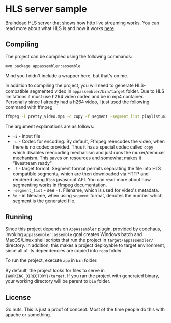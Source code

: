 # HLS server sample

Braindead HLS server that shows how http live streaming works.
You can read more about what HLS is and how it works [here](https://en.wikipedia.org/wiki/HTTP_Live_Streaming).

## Compiling

The project can be compiled using the following commands:

```bash
mvn package appassembler:assemble
```

Mind you I didn't include a wrapper here, but that's on me.

In addition to compiling the project, you will need to generate HLS-compatible segmented
video in `appassembler/bin/target` folder. Due to HLS limitations it must use h264 
video codec and be in mp4 container. Personally since I already had a h264 video, I just
used the following command with ffmpeg

```bash
ffmpeg -i pretty_video.mp4 -c copy -f segment -segment_list playlist.m3u8 playlist%d.ts
```

The argument explanations are as follows:

* `-i` - input file
* `-c` - Codec for encoding. By default, Ffmpeg reencodes the video,
 when there is no codec provided. Thus it has a special codec 
 called `copy` which disables reencoding mechanism and just runs
 the muxer/demuxer mechanism. This saves on resources and somewhat
 makes it "livestream ready".
* `-f` - target format. Segment format permits separating the file
 into HLS compatible segments, which are then downloaded via HTTP
 and rendered using `Blob` javascript API. You can read more about
 how segmenting works in [ffmpeg documentation](https://ffmpeg.org/ffmpeg-formats.html#segment_002c-stream_005fsegment_002c-ssegment).
* `-segment_list` - see `-f`. Filename, which is used for video's metadata.
* `%d` - in filename, when using `segment` format, denotes the number which 
 segment is the generated file. 

## Running

Since this project depends on `AppAssembler` plugin, provided by codehaus,
invoking `appassembler:assemble` goal creates Windows batch and 
MacOS/Linux shell scripts that run the project in `target/appassembler/`
directory. In addition, this makes a project deployable to target environment,
since all of its dependencies are copied into `repo` folder.

To run the project, execute `app` in `bin` folder.

By default, the project looks for files to serve in `{WORKING_DIRECTORY}/target`.
If you ran the project with generated binary, your working directory will
be parent to `bin` folder.

## License

Go nuts. This is just a proof of concept. Most of the time people do this with apache or something.